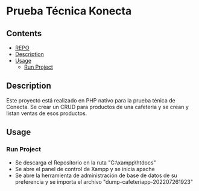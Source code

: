 # Prueba Técnica Konecta

## Contents

- [REPO](https://github.com/andresalzategomez/CafeteriApp)
- [Description](#description)
- [Usage](#usage)
  - [Run Project ](#run-project)


## Description

Este proyecto está realizado en PHP nativo para la prueba ténica de Conecta. Se crear un CRUD para productos de una cafeteria y se crean y listan ventas de esos productos.

## Usage

### Run Project

- Se descarga el Repositorio en la ruta "C:\xampp\htdocs"
- Se abre el panel de control de Xampp y se inicia apache
- Se abre la herramienta de administración de base de datos de su preferencia y se importa el archivo "dump-cafeteriapp-202207261923"